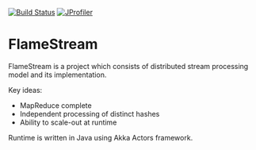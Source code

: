 [![Build Status](https://travis-ci.org/flame-stream/FlameStream.svg?branch=master)](hhttps://travis-ci.org/flame-stream/FlameStream) [![JProfiler](https://www.ej-technologies.com/images/product_banners/jprofiler_small.png)](https://www.ej-technologies.com/products/jprofiler/overview.html)

# FlameStream

FlameStream is a project which consists of distributed stream processing model and its implementation.

Key ideas:

- MapReduce complete
- Independent processing of distinct hashes
- Ability to scale-out at runtime

Runtime is written in Java using Akka Actors framework.
